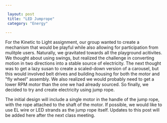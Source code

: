 ```yaml
---

 layout: post
 title: "LED Jumprope"
 category: "Energy"
 
---
```


For the Kinetic to Light assignment, our group wanted to create a mechanism that would be playful while also allowing for participation from mulitple users. Naturally, we gravitated towards all the playground acitivites. We thought about using swings, but realized the challenge in converting motion in two directions into a stable source of electricity. The next thought was to get a lazy susan to create a scaled-down version of a carousel, but this would involved belt drives and building housing for both the motor and "fly wheel" assembly. We also realized we would probably need to get a lower RPM motor than the one we had already sourced. So finally, we decided to try and create electricity using jump rope. 

The initial design will include a single motor in the handle of the jump rope, with the rope attached to the shaft of the motor. If possible, we would like to use EL wire or LED strands as the jump rope itself. Updates to this post will be added here after the next class meeting. 
